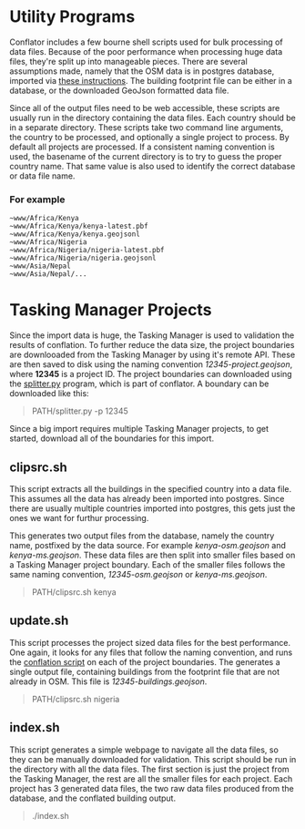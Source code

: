 # Utility Programs

Conflator includes a few bourne shell scripts used for bulk
processing of data files. Because of the poor performance when
processing huge data files, they're split up into manageable
pieces. There are several assumptions made, namely that the OSM data
is in postgres database, imported via [these
instructions](conflation.md). The building footprint file can be
either in a database, or the downloaded GeoJson formatted data file.

Since all of the output files need to be web accessible, these scripts
are usually run in the directory containing the data files. Each
country should be in a separate directory. These scripts take two
command line arguments, the country to be processed, and optionally a
single project to process. By default all projects are processed. If a
consistent naming convention is used, the basename of the current
directory is to try to guess the proper country name. That same value
is also used to identify the correct database or data file name.

### For example

	~www/Africa/Kenya
	~www/Africa/Kenya/kenya-latest.pbf
	~www/Africa/Kenya/kenya.geojsonl
	~www/Africa/Nigeria
	~www/Africa/Nigeria/nigeria-latest.pbf
	~www/Africa/Nigeria/nigeria.geojsonl
	~www/Asia/Nepal
	~www/Asia/Nepal/...

# Tasking Manager Projects

Since the import data is huge, the Tasking Manager is used to
validation the results of conflation. To further reduce the data size,
the project boundaries are downlooaded from the Tasking Manager by
using it's remote API. These are then saved to disk using the naming
convention *12345-project.geojson*, where **12345** is a project
ID. The project boundaries can downloaded using the
[splitter.py](splitter.md) program, which is part of conflator. A
boundary can be downloaded like this:

> PATH/splitter.py -p 12345

Since a big import requires multiple Tasking Manager projects, to get
started, download all of the boundaries for this import.

## clipsrc.sh

This script extracts all the buildings in the specified country into a
data file. This assumes all the data has already been imported into
postgres. Since there are usually multiple countries imported into
postgres, this gets just the ones we want for furthur processing. 

This generates two output files from the database, namely the country
name, postfixed by the data source. For example *kenya-osm.geojson*
and *kenya-ms.geojson*. These data files are then split into
smaller files based on a Tasking Manager project boundary. Each of the
smaller files follows the same naming convention, *12345-osm.geojson*
or *kenya-ms.geojson*.

> PATH/clipsrc.sh kenya

## update.sh

This script processes the project sized data files for the best
performance. One again, it looks for any files that follow the naming
convention, and runs the [conflation script](conflator.md) on each of
the project boundaries. The generates a single output file, containing
buildings from the footprint file that are not already in OSM. This
file is *12345-buildings.geojson*.

> PATH/clipsrc.sh nigeria

## index.sh

This script generates a simple webpage to navigate all the data files,
so they can be manually downloaded for validation. This script should
be run in the directory with all the data files. The first section is
just the project from the Tasking Manager, the rest are all the
smaller files for each project. Each project has 3 generated data
files, the two raw data files produced from the database, and the
conflated building output.

> ./index.sh
